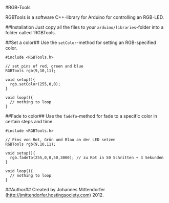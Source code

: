 #RGB-Tools

RGBTools is a software C++-library for Arduino for controlling an RGB-LED.

##Installation
Just copy all the files to your `arduino/libraries`-folder into a folder called `RGBTools.

##Set a color##
Use the `setColor`-method for setting an RGB-specified color.

```
#include <RGBTools.h>
 
// set pins of red, green and blue
RGBTools rgb(9,10,11);
 
void setup(){
  rgb.setColor(255,0,0);
}
 
void loop(){
  // nothing to loop
}
```

##Fade to color##
Use the `fadeTo`-method for fade to a specific color in certain steps and time.

```
#include <RGBTools.h>
 
// Pins von Rot, Grün und Blau an der LED setzen
RGBTools rgb(9,10,11);
 
void setup(){
  rgb.fadeTo(255,0,0,50,3000); // zu Rot in 50 Schritten + 3 Sekunden
}
 
void loop(){
  // nothing to loop
}

```

##Author##
Created by Johannes Mittendorfer (http://jmittendorfer.hostingsociety.com) 2012.